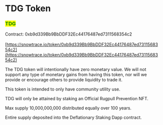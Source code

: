 # TDG Token

### <mark style="color:green;">TDG</mark>

Contract:  0xb9d339Bb9BbDDF32Ec44176487ed7311568354c2\
\
[https://snowtrace.io/token/0xb9d339Bb9BbDDF32Ec44176487ed7311568354c2](https://snowtrace.io/token/0xb9d339Bb9BbDDF32Ec44176487ed7311568354c2)

The TDG token will intentionally have zero monetary value. We will not support any type of monetary gains from having this token, nor will we provide or encourage others to provide liquidity to trade it. &#x20;

This token is intended to only have community utility use. <mark style="color:purple;"></mark>&#x20;

TDG will only be attained by staking an Official Rugpull Prevention NFT.&#x20;

Max supply 10,000,000,000 distributed equally over 100 years.

Entire supply deposited into the Deflationary Staking Dapp contract.
